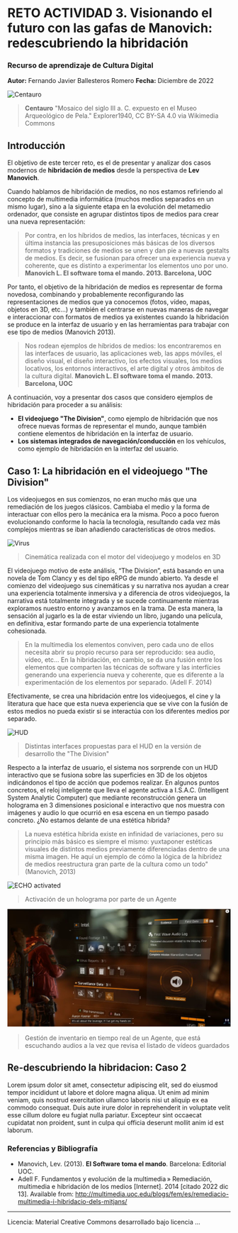 # RETO ACTIVIDAD 3. Visionando el futuro con las gafas de Manovich: redescubriendo la hibridación 

### Recurso de aprendizaje de Cultura Digital 


**Autor:** Fernando Javier Ballesteros Romero
**Fecha:** Diciembre de 2022


![Centauro](https://upload.wikimedia.org/wikipedia/commons/b/b6/Pella_Museum_--_Mosaic_02.jpg "Mosaico del siglo III a. C. expuesto en el Museo Arqueológico de Pela.")
>**Centauro** "Mosaico del siglo III a. C. expuesto en el Museo Arqueológico de Pela." Explorer1940, CC BY-SA 4.0 via Wikimedia Commons


## Introducción

El objetivo de este tercer reto, es el de presentar y analizar dos casos modernos de **hibridación de medios** desde la perspectiva de **Lev Manovich**.

Cuando hablamos de hibridación de medios, no nos estamos refiriendo al concepto de multimedia informática (muchos medios separados en un mismo lugar), sino a la siguiente etapa en la evolución del metamedio ordenador, que consiste en agrupar distintos tipos de medios para crear una nueva representación:

>Por contra, en los híbridos de medios, las interfaces, técnicas y en última instancia las presuposiciones más básicas de los diversos formatos y tradiciones de medios se unen y dan pie a nuevas gestalts de medios. Es decir, se fusionan para ofrecer una experiencia nueva y coherente, que es distinto a experimentar los elementos uno por uno. **Manovich L. El software toma el mando. 2013. Barcelona, UOC**

Por tanto, el objetivo de la hibridación de medios es representar de forma novedosa, combinando y probablemente reconfigurando las representaciones de medios que ya conocemos (fotos, vídeo, mapas, objetos en 3D, etc...) y también el centrarse en nuevas maneras de navegar e interaccionar con formatos de medios ya existentes cuando la hibridación se produce en la interfaz de usuario y en las herramientas para trabajar con ese tipo de medios (Manovich 2013).

>Nos rodean ejemplos de híbridos de medios: los encontraremos en las interfaces de usuario, las aplicaciones web, las apps móviles, el diseño visual, el diseño interactivo, los efectos visuales, los medios locativos, los entornos interactivos, el arte digital y otros ámbitos de la cultura digital. **Manovich L. El software toma el mando. 2013. Barcelona, UOC**

A continuación, voy a presentar dos casos que considero ejemplos de hibridación para proceder a su análisis:

* **El videojuego "The Division"**, como ejemplo de hibridación que nos ofrece nuevas formas de representar el mundo, aunque también contiene elementos de hibridación en la interfaz de usuario.
* **Los sistemas integrados de navegación/conducción** en los vehículos, como ejemplo de hibridación en la interfaz del usuario.



## Caso 1: La hibridación en el videojuego "The Division"

Los videojuegos en sus comienzos, no eran mucho más que una remediación de los juegos clásicos. Cambiaba el medio y la forma de interactuar con ellos pero la mecánica era la misma. Poco a poco fueron evolucionando conforme lo hacía la tecnología, resultando cada vez más complejos mientras se iban añadiendo características de otros medios.

![Virus](https://github.com/FernandoJBR/PEC3_Manovich_Reloaded/blob/main/introduccion3.gif)
> Cinemática realizada con el motor del videojuego y modelos en 3D

El videojuego motivo de este análisis, “The Division”, está basando en una novela de Tom Clancy y es del tipo eRPG de mundo abierto. Ya desde el comienzo del videojuego sus cinemáticas y su narrativa nos ayudan a crear una experiencia totalmente inmersiva y a diferencia de otros videojuegos, la narrativa está totalmente integrada y se sucede continuamente mientras exploramos nuestro entorno y avanzamos en la trama. De esta manera, la sensación al jugarlo es la de estar viviendo un libro, jugando una película, en definitiva, estar formando parte de una experiencia totalmente cohesionada.

>En la multimedia los elementos conviven, pero cada uno de ellos necesita abrir su propio recurso para ser reproducido: sea audio, vídeo, etc… En la hibridación, en cambio, se da una fusión entre los elementos que comparten las técnicas de software y las interfícies generando una experiencia nueva y coherente, que es diferente a la experimentación de los elementos por separado. (Adell F. 2014)

Efectivamente, se crea una hibridación entre los videojuegos, el cine y la literatura que hace que esta nueva experiencia que se vive con la fusión de estos medios no pueda existir si se interactúa con los diferentes medios por separado.

![HUD](https://images.squarespace-cdn.com/content/v1/5438bd1be4b0446f6692b906/1416880230970-LY7ZV1IJMW38G9QLR7Y2/img_thedivision.jpg?format=2500w)
> Distintas interfaces propuestas para el HUD en la versión de desarrollo the "The Division"

Respecto a la interfaz de usuario, el sistema nos sorprende con un HUD interactivo que se fusiona sobre las superficies en 3D de los objetos indicándonos el tipo de acción que podemos realizar. En algunos puntos concretos, el reloj inteligente que lleva el agente activa a I.S.A.C. (Intelligent System Analytic Computer) que mediante reconstrucción genera un holograma en 3 dimensiones posicional e interactivo que nos muestra con imágenes y audio lo que ocurrió en esa escena en un tiempo pasado concreto. ¿No estamos delante de una estética híbrida?
>La nueva estética híbrida existe en infinidad de variaciones, pero su principio más básico es siempre el mismo: yuxtaponer estéticas visuales de distintos medios previamente diferenciadas dentro de una misma imagen. He aquí un ejemplo de cómo la lógica de la hibridez de medios reestructura gran parte de la cultura como un todo"(Manovich, 2013)

![ECHO activated](https://github.com/FernandoJBR/PEC3_Manovich_Reloaded/blob/main/gifholograma.gif)
> Activación de un holograma por parte de un Agente

![Inventario](https://github.com/FernandoJBR/PEC3_Manovich_Reloaded/blob/main/inventario.JPG)
> Gestión de inventario en tiempo real de un Agente, que está escuchando audios a la vez que revisa el listado de vídeos guardados




## Re-descubriendo la hibridacion: Caso 2

Lorem ipsum dolor sit amet, consectetur adipiscing elit, sed do eiusmod tempor incididunt ut labore et dolore magna aliqua. Ut enim ad minim veniam, quis nostrud exercitation ullamco laboris nisi ut aliquip ex ea commodo consequat. Duis aute irure dolor in reprehenderit in voluptate velit esse cillum dolore eu fugiat nulla pariatur. Excepteur sint occaecat cupidatat non proident, sunt in culpa qui officia deserunt mollit anim id est laborum.


### Referencias y Bibliografía

* Manovich, Lev. (2013). **El Software toma el mando**. Barcelona: Editorial UOC.
* Adell F. Fundamentos y evolución de la multimedia » Remediación, multimedia e hibridación de los medios [Internet]. 2014 [citado 2022 dic 13]. Available from:     http://multimedia.uoc.edu/blogs/fem/es/remediacio-multimedia-i-hibridacio-dels-mitjans/ 


----

Licencia: Material Creative Commons desarrollado bajo licencia ...

